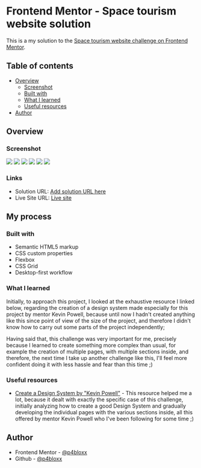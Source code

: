 # Frontend Mentor - Space tourism website solution

This is a my solution to the [Space tourism website challenge on Frontend Mentor](https://www.frontendmentor.io/challenges/space-tourism-multipage-website-gRWj1URZ3).

## Table of contents

- [Overview](#overview)
  - [Screenshot](#screenshot)
  - [Built with](#built-with)
  - [What I learned](#what-i-learned)
  - [Useful resources](#useful-resources)
- [Author](#author)

## Overview

### Screenshot

![](./screenshots/Desktop%20view.png)
![](./screenshots/Mobile%20view.png)
![](./screenshots/Tablet%20view.png)
![](./screenshots/Inner%20page%20destination.png)
![](./screenshots/Inner%20page%20crew.png)
![](./screenshots/Inner%20page%20technology.png)

### Links

- Solution URL: [Add solution URL here](https://your-solution-url.com)
- Live Site URL: [Live site](https://p4bloxx.github.io/Space-Tourism-Agency/)

## My process

### Built with

- Semantic HTML5 markup
- CSS custom properties
- Flexbox
- CSS Grid
- Desktop-first workflow

### What I learned

Initially, to approach this project, I looked at the exhaustive resource I linked below, regarding the creation of a design system made especially for this project by mentor Kevin Powell, because until now I hadn't created anything like this since point of view of the size of the project, and therefore I didn't know how to carry out some parts of the project independently;

Having said that, this challenge was very important for me, precisely because I learned to create something more complex than usual, for example the creation of multiple pages, with multiple sections inside, and therefore, the next time I take up another challenge like this, I'll feel more confident doing it with less hassle and fear than this time ;)

### Useful resources

- [Create a Design System by "Kevin Powell"](https://www.youtube.com/watch?v=lRaL-8qZ0mM&t=22861s) - This resource helped me a lot, because it dealt with exactly the specific case of this challenge, initially analyzing how to create a good Design System and gradually developing the individual pages with the various sections inside, all this offered by mentor Kevin Powell who I've been following for some time ;)

## Author

- Frontend Mentor - [@p4bloxx](https://www.frontendmentor.io/profile/p4bloxx)
- Github - [@p4bloxx](https://github.com/p4bloxx)

